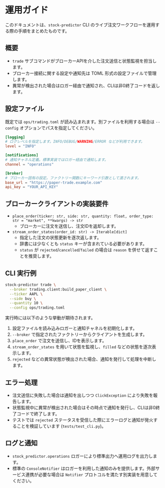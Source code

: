 # 運用ガイド

このドキュメントは、`stock-predictor` CLI のライブ注文ワークフローを運用する際の手順をまとめたものです。

## 概要

- `trade` サブコマンドがブローカーAPIを介した注文送信と状態監視を担当します。
- ブローカー接続に関する設定や通知先は TOML 形式の設定ファイルで管理します。
- 異常が検出された場合はロガー経由で通知され、CLIは非0終了コードを返します。

## 設定ファイル

既定では `ops/trading.toml` が読み込まれます。別ファイルを利用する場合は `--config` オプションでパスを指定してください。

```toml
[logging]
# ログレベルを指定します。INFO/DEBUG/WARNING/ERROR などが利用できます。
level = "INFO"

[notifications]
# 通知チャネル定義。標準実装ではロガー経由で通知します。
channel = "operations"

[broker]
# ブローカー固有の設定。ファクトリー関数にキーワード引数として渡されます。
base_url = "https://paper-trade.example.com"
api_key = "YOUR_API_KEY"
```

## ブローカークライアントの実装要件

- `place_order(ticker: str, side: str, quantity: float, order_type: str = "market", **kwargs) -> str`
  - ブローカーに注文を送信し、注文IDを返却します。
- `stream_order_states(order_id: str) -> Iterable[dict]`
  - 指定した注文の状態更新を逐次返します。
  - 辞書には少なくとも `status` キーが含まれている必要があります。
  - `status` が `rejected`/`cancelled`/`failed` の場合は `reason` を併せて返すことを推奨します。

## CLI 実行例

```bash
stock-predictor trade \
  --broker trading.client:build_paper_client \
  --ticker AAPL \
  --side buy \
  --quantity 10 \
  --config ops/trading.toml
```

実行時には以下のような挙動が期待されます。

1. 設定ファイルを読み込みロガーと通知チャネルを初期化します。
2. `--broker` で指定されたファクトリーからクライアントを生成します。
3. `place_order` で注文を送信し、IDを表示します。
4. `stream_order_states` を用いて状態を監視し、`filled` などの状態を逐次表示します。
5. `rejected` などの異常状態が検出された場合、通知を発行して処理を中断します。

## エラー処理

- 注文送信に失敗した場合は通知を出しつつ `ClickException` により失敗を報告します。
- 状態監視中に異常が検出された場合はその時点で通知を発行し、CLIは非0終了コードで終了します。
- テストでは `rejected` ステータスを受信した際にエラーログと通知が発火することを検証しています (`tests/test_cli.py`)。

## ログと通知

- `stock_predictor.operations` ロガーにより標準出力へ運用ログを出力します。
- 標準の `ConsoleNotifier` はロガーを利用した通知のみを提供します。外部サービス連携が必要な場合は `Notifier` プロトコルを満たす別実装を用意してください。
